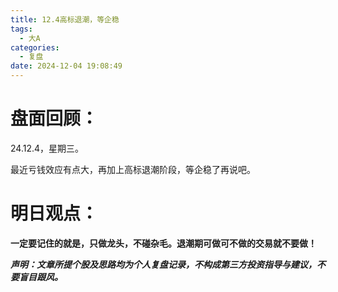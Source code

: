 ```yaml
---
title: 12.4高标退潮，等企稳
tags:
  - 大A
categories:
  - 复盘
date: 2024-12-04 19:08:49
---
```




# 盘面回顾：

24.12.4，星期三。

最近亏钱效应有点大，再加上高标退潮阶段，等企稳了再说吧。



# 明日观点：





**一定要记住的就是，只做龙头，不碰杂毛。退潮期可做可不做的交易就不要做！**



***声明：文章所提个股及思路均为个人复盘记录，不构成第三方投资指导与建议，不要盲目跟风。***
